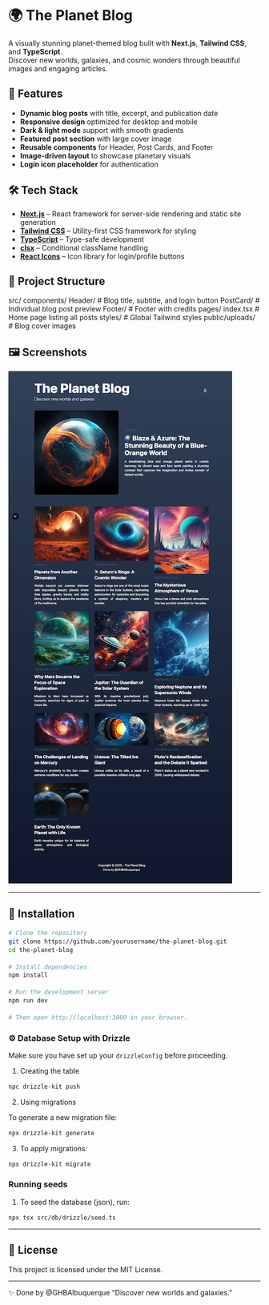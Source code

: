 # 🌍 The Planet Blog

A visually stunning planet-themed blog built with **Next.js**, **Tailwind CSS**, and **TypeScript**.  
Discover new worlds, galaxies, and cosmic wonders through beautiful images and engaging articles.

## 🚀 Features

- **Dynamic blog posts** with title, excerpt, and publication date
- **Responsive design** optimized for desktop and mobile
- **Dark & light mode** support with smooth gradients
- **Featured post section** with large cover image
- **Reusable components** for Header, Post Cards, and Footer
- **Image-driven layout** to showcase planetary visuals
- **Login icon placeholder** for authentication

## 🛠️ Tech Stack

- **[Next.js](https://nextjs.org/)** – React framework for server-side rendering and static site generation
- **[Tailwind CSS](https://tailwindcss.com/)** – Utility-first CSS framework for styling
- **[TypeScript](https://www.typescriptlang.org/)** – Type-safe development
- **[clsx](https://github.com/lukeed/clsx)** – Conditional className handling
- **[React Icons](https://react-icons.github.io/react-icons/)** – Icon library for login/profile buttons

## 📂 Project Structure

src/
components/
Header/ # Blog title, subtitle, and login button
PostCard/ # Individual blog post preview
Footer/ # Footer with credits
pages/
index.tsx # Home page listing all posts
styles/ # Global Tailwind styles
public/uploads/ # Blog cover images

## 🖼️ Screenshots

![Screenshot of The Planet Blog](./misc/landing_page.png)

---

## 🔧 Installation

```bash
# Clone the repository
git clone https://github.com/yourusername/the-planet-blog.git
cd the-planet-blog

# Install dependencies
npm install

# Run the development server
npm run dev

# Then open http://localhost:3000 in your browser.
```

### ⚙️ Database Setup with Drizzle

Make sure you have set up your `drizzleConfig` before proceeding.

1. Creating the table

```bash
npc drizzle-kit push
```

2. Using migrations

To generate a new migration file:

```bash
npx drizzle-kit generate
```

3. To apply migrations:

```bash
npx drizzle-kit migrate
```

### Running seeds

1. To seed the database (json), run:

```bash
npx tsx src/db/drizzle/seed.ts
```

---

## 📜 License

This project is licensed under the MIT License.

---

✨ Done by @GHBAlbuquerque
“Discover new worlds and galaxies.”
